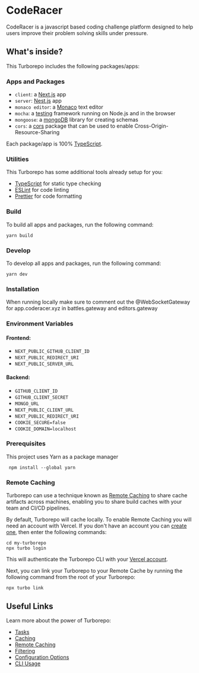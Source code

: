 # CodeRacer

CodeRacer is a javascript based coding challenge platform designed to help users improve their problem solving skills under pressure.

## What's inside?

This Turborepo includes the following packages/apps:

### Apps and Packages

- `client`: a [Next.js](https://nextjs.org/) app
- `server`: [Nest.js](https://docs.nestjs.com/) app
- `monaco editor`: a [Monaco](https://microsoft.github.io/monaco-editor/) text editor
- `mocha`: a [testing](https://mochajs.org/) framework running on Node.js and in the browser
- `mongoose`: a [mongoDB](https://mongoosejs.com/docs/) library for creating schemas
- `cors`: a [cors](https://www.npmjs.com/package/cors) package that can be used to enable Cross-Origin-Resource-Sharing

Each package/app is 100% [TypeScript](https://www.typescriptlang.org/).

### Utilities

This Turborepo has some additional tools already setup for you:

- [TypeScript](https://www.typescriptlang.org/) for static type checking
- [ESLint](https://eslint.org/) for code linting
- [Prettier](https://prettier.io) for code formatting

### Build

To build all apps and packages, run the following command:

```
yarn build
```

### Develop

To develop all apps and packages, run the following command:

```
yarn dev

```

### Installation

When running locally make sure to comment out the @WebSocketGateway for app.coderacer.xyz in battles.gateway and editors.gateway

### Environment Variables

#### Frontend:
- `NEXT_PUBLIC_GITHUB_CLIENT_ID`
- `NEXT_PUBLIC_REDIRECT_URI`
- `NEXT_PUBLIC_SERVER_URL`

#### Backend:
- `GITHUB_CLIENT_ID`
- `GITHUB_CLIENT_SECRET`
- `MONGO_URL`
- `NEXT_PUBLIC_CLIENT_URL`
- `NEXT_PUBLIC_REDIRECT_URI`
- `COOKIE_SECURE=false`
- `COOKIE_DOMAIN=localhost`

### Prerequisites

This project uses Yarn as a package manager

```
 npm install --global yarn
```

### Remote Caching

Turborepo can use a technique known as [Remote Caching](https://turbo.build/repo/docs/core-concepts/remote-caching) to share cache artifacts across machines, enabling you to share build caches with your team and CI/CD pipelines.

By default, Turborepo will cache locally. To enable Remote Caching you will need an account with Vercel. If you don't have an account you can [create one](https://vercel.com/signup), then enter the following commands:

```
cd my-turborepo
npx turbo login
```

This will authenticate the Turborepo CLI with your [Vercel account](https://vercel.com/docs/concepts/personal-accounts/overview).

Next, you can link your Turborepo to your Remote Cache by running the following command from the root of your Turborepo:

```
npx turbo link
```

## Useful Links

Learn more about the power of Turborepo:

- [Tasks](https://turbo.build/repo/docs/core-concepts/monorepos/running-tasks)
- [Caching](https://turbo.build/repo/docs/core-concepts/caching)
- [Remote Caching](https://turbo.build/repo/docs/core-concepts/remote-caching)
- [Filtering](https://turbo.build/repo/docs/core-concepts/monorepos/filtering)
- [Configuration Options](https://turbo.build/repo/docs/reference/configuration)
- [CLI Usage](https://turbo.build/repo/docs/reference/command-line-reference)

